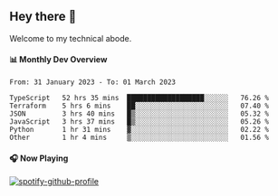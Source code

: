 ## Hey there 👋

Welcome to my technical abode.

#### 📊 Monthly Dev Overview
<!--START_SECTION:waka-->

```text
From: 31 January 2023 - To: 01 March 2023

TypeScript   52 hrs 35 mins  ███████████████████░░░░░░   76.26 %
Terraform    5 hrs 6 mins    ██░░░░░░░░░░░░░░░░░░░░░░░   07.40 %
JSON         3 hrs 40 mins   █▒░░░░░░░░░░░░░░░░░░░░░░░   05.32 %
JavaScript   3 hrs 37 mins   █▒░░░░░░░░░░░░░░░░░░░░░░░   05.26 %
Python       1 hr 31 mins    ▓░░░░░░░░░░░░░░░░░░░░░░░░   02.22 %
Other        1 hr 4 mins     ▒░░░░░░░░░░░░░░░░░░░░░░░░   01.56 %
```

<!--END_SECTION:waka-->

#### 🎧 Now Playing

[![spotify-github-profile](https://spotify-github-profile.vercel.app/api/view?uid=james2mid&cover_image=true&theme=natemoo-re)](https://open.spotify.com/user/james2mid?si=2b3baf2b09cb499e)
